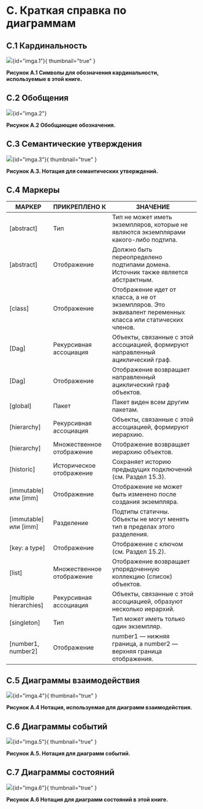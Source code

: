 # C. Краткая справка по диаграммам

## C.1 Кардинальность

![](a.1.png){id="imga.1"}{ thumbnail="true" }

**Рисунок A.1 Символы для обозначения кардинальности, используемые в этой книге.**

## C.2 Обобщения

![](a.2.png){id="imga.2"}

**Рисунок A.2 Обобщающие обозначения.**

## С.3 Семантические утверждения

![](a.3.png){id="imga.3"}{ thumbnail="true" }

**Рисунок A.3. Нотация для семантических утверждений.**

## С.4 Маркеры

| MAРКЕР                 | ПРИКРЕПЛЕНО К             | ЗНАЧЕНИЕ                                                                                                  |
|------------------------|---------------------------|-----------------------------------------------------------------------------------------------------------|
| [abstract]             | Тип                       | Тип не может иметь экземпляров, которые не являются экземплярами какого-либо подтипа.                     |
| [abstract]             | Отображение               | Должно быть переопределено подтипами домена. Источник также является абстрактным.                         |
| [class]                | Отображение               | Отображение идет от класса, а не от экземпляров. Это эквивалент переменных класса или статических членов. |
| [Dag]                  | Рекурсивная ассоциация    | Объекты, связанные с этой ассоциацией, формируют направленный ациклический граф.                          |
| [Dag]                  | Отображение               | Отображение возвращает направленный ациклический граф объектов.                                           |
| [global]               | Пакет                     | Пакет виден всем другим пакетам.                                                                          |
| [hierarchy]            | Рекурсивная ассоциация    | Объекты, связанные с этой ассоциацией, формируют иерархию.                                                |
| [hierarchy]            | Множественное отображение | Отображение возвращает иерархию объектов.                                                                 |
| [historic]             | Историческое отображение  | Сохраняет историю предыдущих подключений (см. Раздел 15.3).                                               |
| [immutable] или [imm]  | Отображение               | Отображение не может быть изменено после создания экземпляра.                                             |
| [immutable] или [imm]  | Разделение                | Подтипы статичны. Объекты не могут менять тип в пределах этого разделения.                                |
| [key: a type]          | Отображение               | Отображение с ключом (см. Раздел 15.2).                                                                   |
| [list]                 | Множественное отображение | Отображение возвращает упорядоченную коллекцию (список) объектов.                                         |
| [multiple hierarchies] | Рекурсивная ассоциация    | Объекты, связанные с этой ассоциацией, образуют несколько иерархий.                                       |
| [singleton]            | Тип                       | Тип может иметь только один экземпляр.                                                                    |
| [number1, number2]     | Отображение               | number1 — нижняя граница, а number2 — верхняя граница отображения.                                        |

## С.5 Диаграммы взаимодействия

![](a.4.png){id="imga.4"}{ thumbnail="true" }

**Рисунок A.4 Нотация, используемая для диаграмм взаимодействия.**

## С.6 Диаграммы событий

![](a.5.png){id="imga.5"}{ thumbnail="true" }

**Рисунок A.5. Нотация для диаграмм событий.**

## С.7 Диаграммы состояний

![](a.6.png){id="imga.6"}{ thumbnail="true" }

**Рисунок A.6 Нотация для диаграмм состояний в этой книге.**